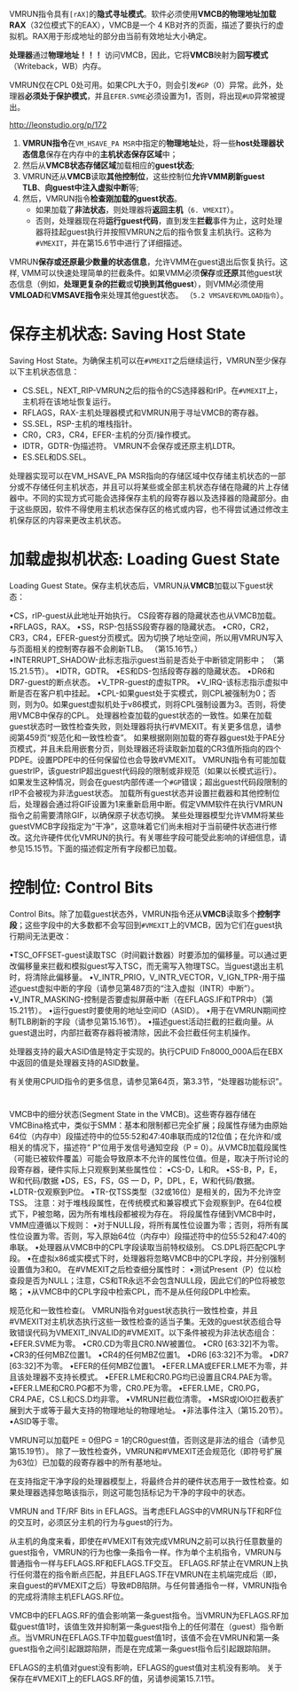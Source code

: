 

VMRUN指令具有`[rAX]`的**隐式寻址模式**。软件必须使用**VMCB的物理地址加载RAX**（32位模式下的EAX），VMCB是一个 4 KB对齐的页面，描述了要执行的虚拟机。RAX用于形成地址的部分由当前有效地址大小确定。

**处理器**通过**物理地址！！！** 访问VMCB，因此，它将**VMCB**映射为**回写模式**（Writeback，WB）内存。

VMRUN仅在CPL 0处可用。如果CPL大于0，则会引发`#GP`（0）异常。此外，处理器**必须处于保护模式**，并且`EFER.SVME`必须设置为1，否则，将出现`#UD`异常被提出。

http://leonstudio.org/p/172

1. **VMRUN指令**在`VM_HSAVE_PA MSR`中指定的**物理地址**处，将一些**host处理器状态信息**保存在内存中的**主机状态保存区域**中；
2. 然后从**VMCB状态存储区域**加载相应的**guest状态**;
3. VMRUN还从**VMCB**读取**其他控制位**，这些控制位**允许VMM刷新guest TLB**、**向guest中注入虚拟中断**等; 
4. 然后，VMRUN指令**检查刚加载的guest状态**。
    * 如果加载了**非法状态**，则处理器将**返回主机**（`6. VMEXIT`）。
    * 否则，处理器现在将**运行guest代码**，直到发生**拦截**事件为止，这时处理器将挂起guest执行并按照VMRUN之后的指令恢复主机执行。这称为`#VMEXIT`，并在第15.6节中进行了详细描述。

VMRUN**保存或还原最少数量的状态信息**，允许VMM在guest退出后恢复执行。这样, VMM可以快速处理简单的拦截条件。如果VMM必须**保存**或**还原**其他guest状态信息（例如，**处理更复杂的拦截**或**切换到其他guest**），则VMM必须使用**VMLOAD**和**VMSAVE指令**来处理其他guest状态。 （`5.2 VMSAVE和VMLOAD指令`）。

# 保存主机状态: Saving Host State

Saving Host State。为确保主机可以在`#VMEXIT`之后继续运行，VMRUN至少保存以下主机状态信息：

* CS.SEL，NEXT_RIP-VMRUN之后的指令的CS选择器和rIP。在`#VMEXIT`上，主机将在该地址恢复运行。
* RFLAGS，RAX-主机处理器模式和VMRUN用于寻址VMCB的寄存器。
* SS.SEL，RSP-主机的堆栈指针。
* CR0，CR3，CR4，EFER-主机的分页/操作模式。
* IDTR，GDTR-伪描述符。 VMRUN不会保存或还原主机LDTR。
* ES.SEL和DS.SEL。

处理器实现可以在VM_HSAVE_PA MSR指向的存储区域中仅存储主机状态的一部分或不存储任何主机状态，并且可以将某些或全部主机状态存储在隐藏的片上存储器中。不同的实现方式可能会选择保存主机的段寄存器以及选择器的隐藏部分。由于这些原因，软件不得使用主机状态保存区的格式或内容，也不得尝试通过修改主机保存区的内容来更改主机状态。

# 加载虚拟机状态: Loading Guest State

Loading Guest State。保存主机状态后，VMRUN从**VMCB**加载以下guest状态：

•CS，rIP-guest从此地址开始执行。 CS段寄存器的隐藏状态也从VMCB加载。
•RFLAGS，RAX。
•SS，RSP-包括SS段寄存器的隐藏状态。
•CR0，CR2，CR3，CR4，EFER-guest分页模式。因为切换了地址空间，所以用VMRUN写入与页面相关的控制寄存器不会刷新TLB。 （第15.16节。）
•INTERRUPT_SHADOW-此标志指示guest当前是否处于中断锁定阴影中； （第15.21.5节）。
•IDTR，GDTR。
•ES和DS-包括段寄存器的隐藏状态。
•DR6和DR7-guest的断点状态。
•V_TPR-guest的虚拟TPR。
•V_IRQ-该标志指示虚拟中断是否在客户机中挂起。
•CPL-如果guest处于实模式，则CPL被强制为0；否则，则为0。如果guest虚拟机处于v86模式，则将CPL强制设置为3。否则，将使用VMCB中保存的CPL。
处理器检查加载的guest状态的一致性。如果在加载guest状态时一致性检查失败，则处理器将执行#VMEXIT。有关更多信息，请参阅第459页“规范化和一致性检查”。
如果根据刚刚加载的寄存器guest处于PAE分页模式，并且未启用嵌套分页，则处理器还将读取新加载的CR3值所指向的四个PDPE。设置PDPE中的任何保留位也会导致#VMEXIT。
VMRUN指令有可能加载guestrIP，该guestrIP超出guest代码段的限制或非规范（如果以长模式运行）。如果发生这种情况，则会在guest内部传递一个`#GP`错误；超出guest代码段限制的rIP不会被视为非法guest状态。
加载所有guest状态并设置拦截器和其他控制位后，处理器会通过将GIF设置为1来重新启用中断。假定VMM软件在执行VMRUN指令之前需要清除GIF，以确保原子状态切换。
某些处理器模型允许VMM将某些guestVMCB字段指定为“干净”，这意味着它们尚未相对于当前硬件状态进行修改。这允许硬件优化VMRUN的执行。有关哪些字段可能受此影响的详细信息，请参见15.15节。下面的描述假定所有字段都已加载。

# 控制位: Control Bits

Control Bits。除了加载guest状态外，VMRUN指令还从**VMCB**读取多个**控制字段**；这些字段中的大多数都不会写回到`#VMEXIT`上的VMCB，因为它们在guest执行期间无法更改：

•TSC_OFFSET-guest读取TSC（时间戳计数器）时要添加的偏移量。可以通过更改偏移量来拦截和模拟guest写入TSC，而无需写入物理TSC。当guest退出主机时，将清除此偏移量。
•V_INTR_PRIO，V_INTR_VECTOR，V_IGN_TPR-用于描述guest虚拟中断的字段（请参见第487页的“注入虚拟（INTR）中断”）。
•V_INTR_MASKING-控制是否要虚拟屏蔽中断（在EFLAGS.IF和TPR中）（第15.21节）。
•运行guest时要使用的地址空间ID（ASID）。
•用于在VMRUN期间控制TLB刷新的字段（请参见第15.16节）。
•描述guest活动拦截的拦截向量。从guest退出时，内部拦截寄存器将被清除，因此不会拦截任何主机操作。

处理器支持的最大ASID值是特定于实现的。执行CPUID Fn8000_000A后在EBX中返回的值是处理器支持的ASID数量。

有关使用CPUID指令的更多信息，请参见第64页，第3.3节，“处理器功能标识”。

# 

VMCB中的细分状态(Segment State in the VMCB)。这些寄存器存储在VMCBina格式中，类似于SMM：基本和限制都已完全扩展；段属性存储为由原始64位（内存中）段描述符中的位55:52和47:40串联而成的12位值；在允许和/或相关的情况下，描述符“ P”位用于发信号通知空段（P = 0）。从VMCB加载段属性（可能已被软件覆盖）可能会导致原本不允许的属性位值。但是，取决于所讨论的段寄存器，硬件实际上只观察到某些属性位：
•CS-D，L和​​R。
•SS-B，P，E，W和代码/数据
•DS，ES，FS，GS — D，P，DPL，E，W和代码/数据。
•LDTR-仅观察到P位。
•TR-仅TSS类型（32或16位）是相关的，因为不允许空TSS。
注意：对于堆栈段属性，在传统模式和兼容模式下会观察到P。在64位模式下，P被忽略，因为所有堆栈段都被视为存在。
将段属性存储到VMCB中时，VMM应遵循以下规则：
•对于NULL段，将所有属性位设置为零；否则，将所有属性位设置为零。否则，写入原始64位（内存中）段描述符中的位55:52和47:40的串联。
•处理器从VMCB中的CPL字段读取当前特权级别。 CS.DPL将匹配CPL字段。
•在虚拟x86或实模式下时，处理器将忽略VMCB中的CPL字段，并分别强制设置值为3和0。
在#VMEXIT之后检查细分属性时：
•测试Present（P）位以检查段是否为NULL；注意，CS和TR永远不会包含NULL段，因此它们的P位将被忽略；
•从VMCB中的CPL字段中检索CPL，而不是从任何段DPL中检索。

规范化和一致性检查(。 VMRUN指令对guest状态执行一致性检查，并且#VMEXIT对主机状态执行这些一致性检查的适当子集。无效的guest状态组合导致错误代码为VMEXIT_INVALID的#VMEXIT。以下条件被视为非法状态组合：
•EFER.SVME为零。
•CR0.CD为零且CR0.NW被置位。
•CR0 [63:32]不为零。
•CR3的任何MBZ位置1。
•CR4的任何MBZ位置1。
•DR6 [63:32]不为零。
•DR7 [63:32]不为零。
•EFER的任何MBZ位置1。
•EFER.LMA或EFER.LME不为零，并且该处理器不支持长模式。
•EFER.LME和CR0.PG均已设置且CR4.PAE为零。
•EFER.LME和CR0.PG都不为零，CR0.PE为零。
•EFER.LME，CR0.PG，CR4.PAE，CS.L和CS.D均非零。
•VMRUN拦截位清零。
•MSR或IOIO拦截表扩展到大于或等于最大支持的物理地址的物理地址。
•非法事件注入（第15.20节）。
•ASID等于零。

VMRUN可以加载PE = 0但PG = 1的CR0guest值，否则这是非法的组合（请参见第15.19节）。
除了一致性检查外，VMRUN和#VMEXIT还会规范化（即符号扩展为63位）已加载的段寄存器中的所有基地址。

在支持指定干净字段的处理器模型上，将最终合并的硬件状态用于一致性检查。如果处理器选择忽略该指示，则这可能包括标记为干净的字段中的状态。

VMRUN and TF/RF Bits in EFLAGS。当考虑EFLAGS中的VMRUN与TF和RF位的交互时，必须区分主机的行为与guest的行为。

从主机的角度来看，即使在#VMEXIT有效完成VMRUN之前可以执行任意数量的guest指令，VMRUN的行为也像一条指令一样。作为单个主机指令，VMRUN与普通指令一样与EFLAGS.RF和EFLAGS.TF交互。 EFLAGS.RF禁止在VMRUN上执行任何潜在的指令断点匹配，并且EFLAGS.TF在VMRUN在主机端完成后（即，来自guest的#VMEXIT之后）导致#DB陷阱。与任何普通指令一样，VMRUN指令的完成将清除主机EFLAGS.RF位。

VMCB中的EFLAGS.RF的值会影响第一条guest指令。当VMRUN为EFLAGS.RF加载guest值1时，该值生效并抑制第一条guest指令上的任何潜在（guest）指令断点。当VMRUN在EFLAGS.TF中加载guest值1时，该值不会在VMRUN和第一条guest指令之间引起跟踪陷阱，而是在完成第一条guest指令后引起跟踪陷阱。

EFLAGS的主机值对guest没有影响，EFLAGS的guest值对主机没有影响。
关于保存在#VMEXIT上的EFLAGS.RF的值，另请参阅第15.7.1节。